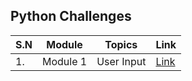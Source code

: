 ## Python Challenges

| S.N | Module   | Topics     | Link              |
| --- | -------- | ---------- | ----------------- |
| 1.  | Module 1 | User Input | [Link](module_1/) |
